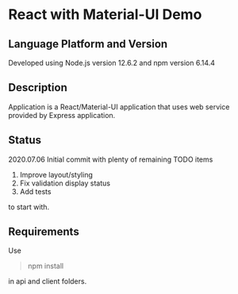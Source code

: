 # React with Material-UI Demo

## Language Platform and Version

Developed using Node.js version 12.6.2 and npm version 6.14.4  

## Description

Application is a React/Material-UI application that uses web service provided by
Express application.  

## Status

2020.07.06 Initial commit with plenty of remaining TODO items  

1. Improve layout/styling  
2. Fix validation display status  
3. Add tests

to start with.  

## Requirements

Use  

> npm install  

in api and client folders.  


